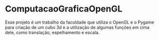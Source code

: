 # ComputacaoGraficaOpenGL
Esse projeto é um trabalho da faculdade que utiliza o OpenGL e o Pygame para criação de um cubo 3d e a utilização de algumas funções em cima dele, como translação, espelhamento e escala.
